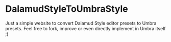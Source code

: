 # DalamudStyleToUmbraStyle
Just a simple website to convert Dalamud Style editor presets to Umbra presets.
Feel free to fork, improve or even directly implement in Umbra itself ;)